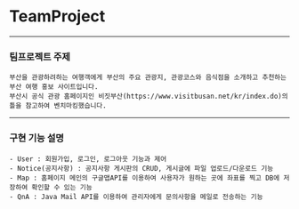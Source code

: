 # TeamProject
-----------------------------------------------------------------------------------------------------------
### 팀프로젝트 주제
```
부산을 관광하려하는 여행객에게 부산의 주요 관광지, 관광코스와 음식점을 소개하고 추천하는 부산 여행 홍보 사이트입니다.
부산시 공식 관광 홈페이지인 비짓부산(https://www.visitbusan.net/kr/index.do)의 틀을 참고하여 벤치마킹했습니다.
```
------------------------------------------------------------------------------------------------------------
### 구현 기능 설명
```
- User : 회원가입, 로그인, 로그아웃 기능과 제어
- Notice(공지사항) : 공지사항 게시판의 CRUD, 게시글에 파일 업로드/다운로드 기능
- Map : 홈페이지 메인의 구글맵API를 이용하여 사용자가 원하는 곳에 좌표를 찍고 DB에 저장하여 확인할 수 있는 기능
- QnA : Java Mail API를 이용하여 관리자에게 문의사항을 메일로 전송하는 기능
```
